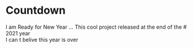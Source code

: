 # Countdown
I am Ready for New Year ...
This cool project released at the end of the  # 2021 year <br/>
I can t belive this year is over </br>
